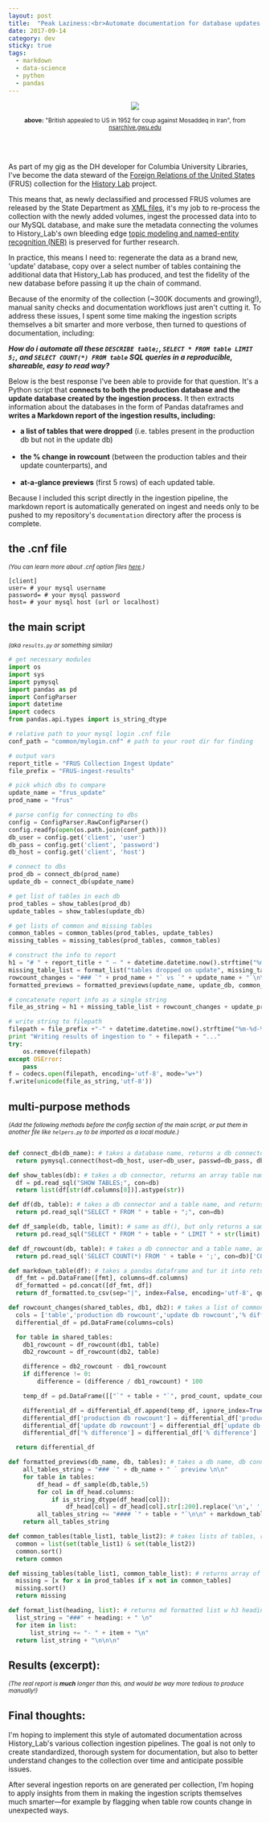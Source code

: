 ```yaml
---
layout: post
title:  "Peak Laziness:<br>Automate documentation for database updates with Python, Pandas and Markdown"
date: 2017-09-14
category: dev
sticky: true
tags:
  - markdown
  - data-science
  - python
  - pandas
---
```

<center><img src="http://nsarchive2.gwu.edu/NSAEBB/NSAEBB601-British-appealed-to-US-in-1952-for-coup-against-Mosaddeq-in-Iran/images/1.jpg"/><p><sup><b>above:</b> "British appealed to US in 1952 for coup against Mosaddeq in Iran", from <a href="http://nsarchive2.gwu.edu/NSAEBB/NSAEBB601-British-appealed-to-US-in-1952-for-coup-against-Mosaddeq-in-Iran/">nsarchive.gwu.edu</a></sup></p></center>
<br><br>

As part of my gig as the DH developer for Columbia University Libraries, I've become the data steward of the [Foreign Relations of the United States](https://history.state.gov/historicaldocuments/about-frus) (FRUS) collection for the  [History Lab](http://history-lab.org/) project.

This means that, as newly declassified and processed FRUS volumes are released by the State Department as [XML files](https://github.com/HistoryAtState/frus/tree/master/volumes), it's my job to re-process the collection with the newly added volumes, ingest the processed data into to our MySQL database, and make sure the metadata connecting the volumes to History_Lab's own bleeding edge [topic modeling and named-entity recognition (NER)](http://www.history-lab.org/documentation) is preserved for further research.

In practice, this means I need to: regenerate the data as a brand new, 'update' database, copy over a select number of tables containing the additional data that History_Lab has produced, and test the fidelity of the new database before passing it up the chain of command.

Because of the enormity of the collection (~300K documents and growing!), manual sanity checks and documentation workflows just aren't cutting it. To address these issues, I spent some time making the ingestion scripts themselves a bit smarter and more verbose, then turned to questions of documentation, including:

***How do i automate all these `DESCRIBE table;`, `SELECT * FROM table LIMIT 5;`, and `SELECT COUNT(*) FROM table` SQL queries in a reproducible, shareable, easy to read way?***

Below is the best response I've been able to provide for that question. It's a Python script that **connects to both the production database and the update database created by the ingestion process.** It then extracts information about the databases in the form of Pandas dataframes and **writes a Markdown report of the ingestion results, including:**

- **a list of tables that were dropped** (i.e. tables present in the production db but not in the update db)<br><br>
- **the % change in rowcount** (between the production tables and their update counterparts), and<br><br>
- **at-a-glance previews** (first 5 rows) of each updated table.

Because I included this script directly in the ingestion pipeline, the markdown report is automatically generated on ingest and needs only to be pushed to my repository's `documentation` directory after the process is complete.

## the .cnf file

*<sup>(You can learn more about .cnf option files [here](https://dev.mysql.com/doc/refman/5.7/en/option-files.html).)</sup>*

```
[client]
user= # your mysql username
password= # your mysql password
host= # your mysql host (url or localhost)
```

## the main script
*<sup>(aka `results.py` or something similar)</sup>*

```python
# get necessary modules
import os
import sys
import pymysql
import pandas as pd
import ConfigParser
import datetime
import codecs
from pandas.api.types import is_string_dtype

# relative path to your mysql login .cnf file
conf_path = "common/mylogin.cnf" # path to your root dir for finding

# output vars
report_title = "FRUS Collection Ingest Update"
file_prefix = "FRUS-ingest-results"

# pick which dbs to compare
update_name = "frus_update"
prod_name = "frus"

# parse config for connecting to dbs
config = ConfigParser.RawConfigParser()
config.readfp(open(os.path.join(conf_path)))
db_user = config.get('client', 'user')
db_pass = config.get('client', 'password')
db_host = config.get('client', 'host')

# connect to dbs
prod_db = connect_db(prod_name)
update_db = connect_db(update_name)

# get list of tables in each db
prod_tables = show_tables(prod_db)
update_tables = show_tables(update_db)

# get lists of common and missing tables
common_tables = common_tables(prod_tables, update_tables)
missing_tables = missing_tables(prod_tables, common_tables)

# construct the info to report
h1 = "# " + report_title + " — " + datetime.datetime.now().strftime("%m-%d-%Y") + "\n\n\n"
missing_table_list = format_list("tables dropped on update", missing_tables)
rowcount_changes = "### `" + prod_name + "` vs `" + update_name + "`\n\n" + markdown_table(rowcount_changes(common_tables, prod_db, update_db)) + "\n\n\n"
formatted_previews = formatted_previews(update_name, update_db, common_tables)

# concatenate report info as a single string
file_as_string = h1 + missing_table_list + rowcount_changes + update_previews

# write string to filepath
filepath = file_prefix +"-" + datetime.datetime.now().strftime("%m-%d-%Y") + ".md"
print "Writing results of ingestion to " + filepath + "..."
try:
    os.remove(filepath)
except OSError:
    pass
f = codecs.open(filepath, encoding='utf-8', mode="w+")
f.write(unicode(file_as_string,'utf-8'))

```

## multi-purpose methods

*<sup>(Add the following methods before the config section of the main script, or put them in another file like `helpers.py` to be imported as a local module.)</sup>*

```python

def connect_db(db_name): # takes a database name, returns a db connector
  return pymysql.connect(host=db_host, user=db_user, passwd=db_pass, db=db_name, charset='utf8')

def show_tables(db): # takes a db connector, returns an array table names
  df = pd.read_sql("SHOW TABLES;", con=db)
  return list(df[str(df.columns[0])].astype(str))

def df(db, table): # takes a db connector and a table name, and returns a pandas dataframe from that table
  return pd.read_sql("SELECT * FROM " + table + ";", con=db)

def df_sample(db, table, limit): # same as df(), but only returns a sample of LIMIT # of rows
  return pd.read_sql("SELECT * FROM " + table + " LIMIT " + str(limit) + ";", con=db)

def df_rowcount(db, table): # takes a db connector and a table name, and returns a the rowcount (int) of that table
  return pd.read_sql('SELECT COUNT(*) FROM ' + table + ';', con=db)['COUNT(*)'][0]

def markdown_table(df): # takes a pandas dataframe and tur it into returns it as a (string) markdown table
  df_fmt = pd.DataFrame([fmt], columns=df.columns)
  df_formatted = pd.concat([df_fmt, df])
  return df_formatted.to_csv(sep="|", index=False, encoding='utf-8', quotechar="*")

def rowcount_changes(shared_tables, db1, db2): # takes a list of common tables and both db connectors, returns a (string) markdown table representing the changes
  cols = ['table','production db rowcount','update db rowcount','% difference']
  differential_df = pd.DataFrame(columns=cols)

  for table in shared_tables:
    db1_rowcount = df_rowcount(db1, table)
    db2_rowcount = df_rowcount(db2, table)

    difference = db2_rowcount - db1_rowcount
    if difference != 0:
        difference = (difference / db1_rowcount) * 100

    temp_df = pd.DataFrame([["`" + table + "`", prod_count, update_count, difference]], columns=cols)

    differential_df = differential_df.append(temp_df, ignore_index=True)
    differential_df['production db rowcount'] = differential_df['production db rowcount'].astype(int)
    differential_df['update db rowcount'] = differential_df['update db rowcount'].astype(int)
    differential_df['% difference'] = differential_df['% difference']

  return differential_df

def formatted_previews(db_name, db, tables): # takes a db name, db connector, and list of tables, returns a string representation of previews for each table in that db
    all_tables_string = "### `" + db_name + " ` preview \n\n"
    for table in tables:
        df_head = df_sample(db,table,5)
        for col in df_head.columns:
            if is_string_dtype(df_head[col]):
                df_head[col] = df_head[col].str[:200].replace('\n',' ', regex=True)
        all_tables_string += "#### `" + table + "`\n\n" + markdown_table(df_head) + "\n\n"
    return all_tables_string

def common_tables(table_list1, table_list2): # takes lists of tables, returns list of tables present in both lists
  common = list(set(table_list1) & set(table_list2))
  common.sort()
  return common

def missing_tables(table_list1, common_table_list): # returns array of table names in table list that aren't in the common list
  missing = [x for x in prod_tables if x not in common_tables]
  missing.sort()
  return missing

def format_list(heading, list): # returns md formatted list w h3 heading
  list_string = "###" + heading: + " \n"
  for item in list:
      list_string += "- " + item + "\n"
  return list_string + "\n\n\n"

```

## Results (excerpt):

*<sup>(The real report is __much__ longer than this, and would be way more tedious to produce manually!)</sup>*

<script src="https://gist.github.com/mnyrop/4d50065321edd0d445c7e66eed9483b6.js"></script>


## Final thoughts:

I'm hoping to implement this style of automated documentation across History_Lab's various collection ingestion pipelines. The goal is not only to create standardized, thorough system for documentation, but also to better understand changes to the collection over time and anticipate possible issues.

After several ingestion reports on are generated per collection, I'm hoping to apply insights from them in making the ingestion scripts themselves much smarter—for example by flagging when table row counts change in unexpected ways.
